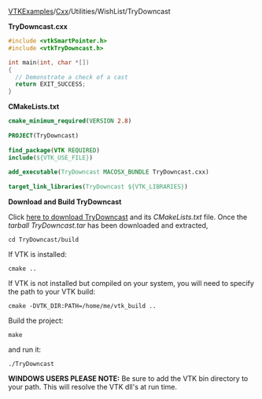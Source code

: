 [VTKExamples](/home/)/[Cxx](/Cxx)/Utilities/WishList/TryDowncast

**TryDowncast.cxx**
```c++
#include <vtkSmartPointer.h>
#include <vtkTryDowncast.h>

int main(int, char *[])
{
  // Demonstrate a check of a cast
  return EXIT_SUCCESS;
}
```
**CMakeLists.txt**
```cmake
cmake_minimum_required(VERSION 2.8)
 
PROJECT(TryDowncast)
 
find_package(VTK REQUIRED)
include(${VTK_USE_FILE})
 
add_executable(TryDowncast MACOSX_BUNDLE TryDowncast.cxx)
 
target_link_libraries(TryDowncast ${VTK_LIBRARIES})
```

**Download and Build TryDowncast**

Click [here to download TryDowncast](https://github.com/lorensen/VTKWikiExamplesTarballs/raw/master/TryDowncast.tar) and its *CMakeLists.txt* file.
Once the *tarball TryDowncast.tar* has been downloaded and extracted,
```
cd TryDowncast/build 
```
If VTK is installed:
```
cmake ..
```
If VTK is not installed but compiled on your system, you will need to specify the path to your VTK build:
```
cmake -DVTK_DIR:PATH=/home/me/vtk_build ..
```
Build the project:
```
make
```
and run it:
```
./TryDowncast
```
**WINDOWS USERS PLEASE NOTE:** Be sure to add the VTK bin directory to your path. This will resolve the VTK dll's at run time.


